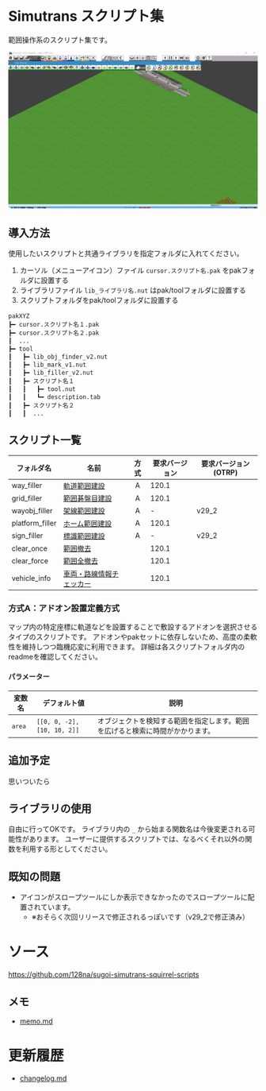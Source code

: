 # Simutrans スクリプト集

範囲操作系のスクリプト集です。

<img src="demo.gif">

## 導入方法

使用したいスクリプトと共通ライブラリを指定フォルダに入れてください。

1. カーソル（メニューアイコン）ファイル `cursor.スクリプト名.pak` をpakフォルダに設置する
1. ライブラリファイル `lib_ライブラリ名.nut` はpak/toolフォルダに設置する
1. スクリプトフォルダをpak/toolフォルダに設置する

```
pakXYZ
┣━ cursor.スクリプト名１.pak
┣━ cursor.スクリプト名２.pak
┃  ...
┣━ tool
┃   ┣━ lib_obj_finder_v2.nut
┃   ┣━ lib_mark_v1.nut
┃   ┣━ lib_filler_v2.nut
┃   ┣━ スクリプト名１
┃   ┃   ┣━ tool.nut
┃   ┃   ┗━ description.tab
┃   ┣━ スクリプト名２
┃   ┃  ...
```

## スクリプト一覧

|フォルダ名|名前|方式|要求バージョン|要求バージョン(OTRP)|
|---             |---                                    |:---:|---|---  |
|way_filler      |[軌道範囲建設](/way_filler)             |A  |120.1|     |
|grid_filler     |[範囲碁盤目建設](/grid_filler)          |A  |120.1|     |
|wayobj_filler   |[架線範囲建設](/wayobj_filler)          |A  |-    |v29_2|
|platform_filler |[ホーム範囲建設](/platform_filler)      |A  |120.1|     |
|sign_filler     |[標識範囲建設](/sign_filler)            |A  |-    |v29_2|
|clear_once      |[範囲撤去](/clear_once)                 |   |120.1|     |
|clear_force     |[範囲全撤去](/clear_force)              |   |120.1|     |
|vehicle_info    |[車両・路線情報チェッカー](/vehicle_info)|   |120.1|     |

### 方式A：アドオン設置定義方式

マップ内の特定座標に軌道などを設置することで敷設するアドオンを選択させるタイプのスクリプトです。
アドオンやpakセットに依存しないため、高度の柔軟性を維持しつつ臨機応変に利用できます。
詳細は各スクリプトフォルダ内のreadmeを確認してください。


#### パラメーター

|変数名|デフォルト値|説明|
|---|---|---|
|`area`|`[[0, 0, -2],[10, 10, 2]]`|オブジェクトを検知する範囲を指定します。範囲を広げると検索に時間がかかります。|


## 追加予定

思いついたら


## ライブラリの使用

自由に行ってOKです。
ライブラリ内の `_` から始まる関数名は今後変更される可能性があります。
ユーザーに提供するスクリプトでは、なるべくそれ以外の関数を利用する形としてください。


## 既知の問題

- アイコンがスロープツールにしか表示できなかったのでスロープツールに配置されています。
  - ※おそらく次回リリースで修正されるっぽいです（v29_2で修正済み）


# ソース
https://github.com/128na/sugoi-simutrans-squirrel-scripts


## メモ

- [memo.md](/memo.md)


# 更新履歴

- [changelog.md](/changelog.md)

